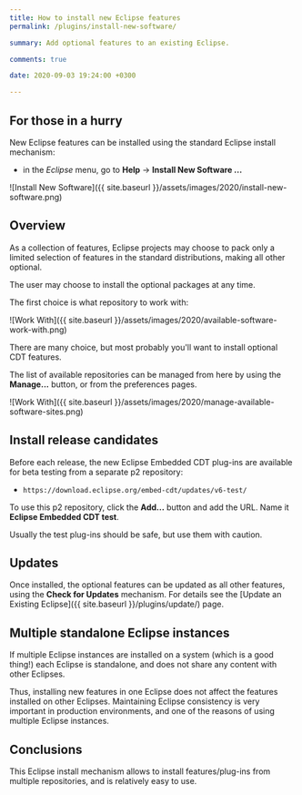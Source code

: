 ```yaml
---
title: How to install new Eclipse features
permalink: /plugins/install-new-software/

summary: Add optional features to an existing Eclipse.

comments: true

date: 2020-09-03 19:24:00 +0300

---
```


## For those in a hurry

New Eclipse features can be installed using the standard Eclipse install
mechanism:

- in the _Eclipse_ menu, go to **Help** → **Install New Software ...**

![Install New Software]({{ site.baseurl }}/assets/images/2020/install-new-software.png)

## Overview

As a collection of features, Eclipse projects may choose to pack only a
limited selection of features in the standard distributions, making all
other optional.

The user may choose to install the optional packages at any time.

The first choice is what repository to work with:

![Work With]({{ site.baseurl }}/assets/images/2020/available-software-work-with.png)

There are many choice, but most probably you'll want to install optional
CDT features.

The list of available repositories can be managed from here by
using the **Manage...** button, or from the preferences pages.

![Work With]({{ site.baseurl }}/assets/images/2020/manage-available-software-sites.png)

## Install release candidates

Before each release, the new Eclipse Embedded CDT plug-ins are available
for beta testing from a separate p2 repository:

- `https://download.eclipse.org/embed-cdt/updates/v6-test/`

To use this p2 repository, click the **Add...** button and add the URL.
Name it **Eclipse Embedded CDT test**.

Usually the test plug-ins should be safe, but use them with caution.

## Updates

Once installed, the optional features can be updated as all other features,
using the **Check for Updates** mechanism. For details see the
[Update an Existing Eclipse]({{ site.baseurl }}/plugins/update/) page.

## Multiple standalone Eclipse instances

If multiple Eclipse instances are installed on a system (which is a good thing!)
each Eclipse is standalone, and does not share any content with other Eclipses.

Thus, installing new features in one Eclipse does not affect the features installed on other
Eclipses. Maintaining Eclipse consistency is very important in production
environments, and one of the reasons of using multiple Eclipse
instances.

## Conclusions

This Eclipse install mechanism allows to install features/plug-ins from
multiple repositories, and is relatively easy to use.
